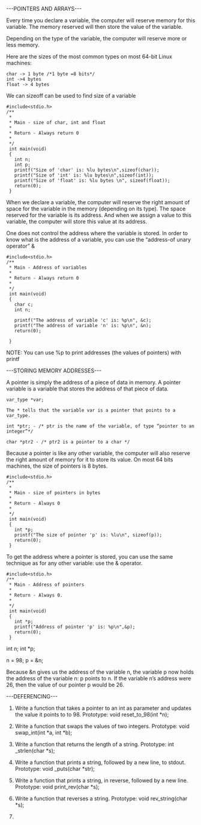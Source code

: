 ---POINTERS AND ARRAYS---

Every time you declare a variable, the computer will reserve memory for this variable. 
The memory reserved will then store the value of the variable.

Depending on the type of the variable, the computer will reserve more or less memory.

Here are the sizes of the most common types on most 64-bit Linux machines:

	char -> 1 byte /*1 byte =8 bits*/
	int ->4 bytes
	float -> 4 bytes

We can sizeoff can be used to find size of a variable

	#include<stdio.h>
	/**
	 * 
	 * Main - size of char, int and float
	 * 
	 * Return - Always return 0
	 * 
	 */
	 int main(void)
	 {
	   int n;
	   int p;
	   printf("Size of 'char' is: %lu bytes\n",sizeof(char));
	   printf("Size of 'int' is: %lu bytes\n",sizeof(int));
	   printf("Size of 'float' is: %lu bytes \n", sizeof(float));
	   return(0);
	 }


When we declare a variable, the computer will reserve the right amount of space for the variable in the memory (depending on its type). 
The space reserved for the variable is its address. And when we assign a value to this variable, the computer will store this value at 
its address.

One does not control the address where the variable is stored. In order to know what is the address of a variable, 
you can use the “address-of unary operator” &

	#include<stdio.h>
	/**
	 * Main - Address of variables
	 * 
	 * Return - Always return 0
	 * 
	 */
	 int main(void)
	 {
	   char c;
	   int n;
	   
	   printf("The address of variable 'c' is: %p\n", &c);
	   printf("The address of variable 'n' is: %p\n", &n);
	   return(0);
	   
	 }

NOTE: You can use %p to print addresses (the values of pointers) with printf


---STORING MEMORY ADDRESSES---

A pointer is simply the address of a piece of data in memory. A pointer variable is a variable that stores the address 
of that piece of data. 

	var_type *var;

	The * tells that the variable var is a pointer that points to a var_type.

	int *ptr; - /* ptr is the name of the variable, of type “pointer to an integer”*/ 

	char *ptr2 - /* ptr2 is a pointer to a char */

Because a pointer is like any other variable, the computer will also reserve the right amount of memory for it to store its value. 
On most 64 bits machines, the size of pointers is 8 bytes.

	#include<stdio.h>
	/**
	 * 
	 * Main - size of pointers in bytes
	 * 
	 * Return - Always 0
	 * 
	 */
	 int main(void)
	 {
	   int *p;
	   printf("The size of pointer 'p' is: %lu\n", sizeof(p));
	   return(0);
	 }


To get the address where a pointer is stored, you can use the same technique as for any other variable: use the & operator.

	#include<stdio.h>
	/**
	 * Main - Address of pointers
	 * 
	 * Return - Always 0.
	 * 
	 */
	 int main(void)
	 {
	   int *p;
	   printf("Address of pointer 'p' is: %p\n",&p);
	   return(0);
	 }

int n;
int *p; 

n = 98;
p = &n;  

Because &n gives us the address of the variable n, the variable p now holds the address of the variable n: p points to n. 
If the variable n’s address were 26, then the value of our pointer p would be 26.


---DEFERENCING---








1. Write a function that takes a pointer to an int as parameter and updates the value it points to to 98.
	Prototype: void reset_to_98(int *n);

2. Write a function that swaps the values of two integers.
	Prototype: void swap_int(int *a, int *b);

3. Write a function that returns the length of a string.
	Prototype: int _strlen(char *s); 

4. Write a function that prints a string, followed by a new line, to stdout.
	Prototype: void _puts(char *str);

5. Write a function that prints a string, in reverse, followed by a new line.
	Prototype: void print_rev(char *s); 

6. Write a function that reverses a string.
	Prototype: void rev_string(char *s);

7. 
